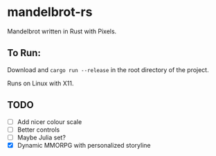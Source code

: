 # mandelbrot-rs
Mandelbrot written in Rust with Pixels.

## To Run:
Download and `cargo run --release` in the root directory of the project.

Runs on Linux with X11.

## TODO
- [ ] Add nicer colour scale
- [ ] Better controls
- [ ] Maybe Julia set?
- [x] Dynamic MMORPG with personalized storyline 
